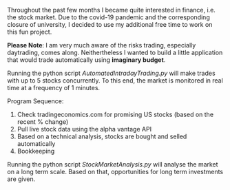 Throughout the past few months I became quite interested in finance, i.e. the stock market. Due to the covid-19 pandemic and the corresponding closure of university, I decided to use my additional free time to work on this fun project.

**Please Note**: I am very much aware of the risks trading, especially daytrading, comes along. Neithertheless I wanted to build a little application that would trade automatically using **imaginary budget**.

Running the python script *AutomatedIntradayTrading.py* will make trades with up to 5 stocks concurrently. To this end, the market is monitored in real time at a frequency of 1 minutes.

Program Sequence:
  1) Check tradingeconomics.com for promising US stocks (based on the recent % change)
  2) Pull live stock data using the alpha vantage API
  3) Based on a technical analysis, stocks are bought and selled automatically
  4) Bookkeeping  

Running the python script *StockMarketAnalysis.py* will analyse the market on a long term scale. Based on that, opportunities for long term investments are given.
